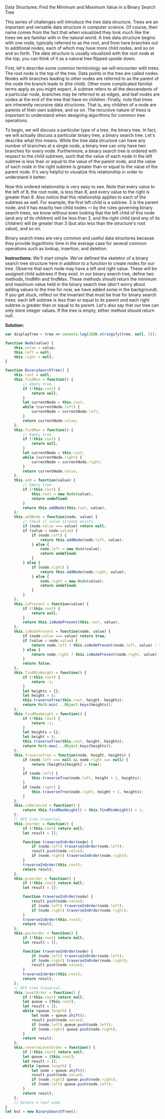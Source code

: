 Data Structures: Find the Minimum and Maximum Value in a Binary Search Tree

This series of challenges will introduce the tree data structure. Trees are an important and versatile data structure in computer science. Of course, their name comes from the fact that when visualized they look much like the trees we are familiar with in the natural world. A tree data structure begins with one node, typically referred to as the root, and from here branches out to additional nodes, each of which may have more child nodes, and so on and so forth. The data structure is usually visualized with the root node at the top; you can think of it as a natural tree flipped upside down.

First, let's describe some common terminology we will encounter with trees. The root node is the top of the tree. Data points in the tree are called nodes. Nodes with branches leading to other nodes are referred to as the parent of the node the branch leads to (the child). Other more complicated familial terms apply as you might expect. A subtree refers to all the descendants of a particular node, branches may be referred to as edges, and leaf nodes are nodes at the end of the tree that have no children. Finally, note that trees are inherently recursive data structures. That is, any children of a node are parents of their own subtree, and so on. The recursive nature of trees is important to understand when designing algorithms for common tree operations.

To begin, we will discuss a particular type of a tree, the binary tree. In fact, we will actually discuss a particular binary tree, a binary search tree. Let's describe what this means. While the tree data structure can have any number of branches at a single node, a binary tree can only have two branches for every node. Furthermore, a binary search tree is ordered with respect to the child subtrees, such that the value of each node in the left subtree is less than or equal to the value of the parent node, and the value of each node in the right subtree is greater than or equal to the value of the parent node. It's very helpful to visualize this relationship in order to understand it better:

Now this ordered relationship is very easy to see. Note that every value to the left of 8, the root node, is less than 8, and every value to the right is greater than 8. Also notice that this relationship applies to each of the subtrees as well. For example, the first left child is a subtree. 3 is the parent node, and it has exactly two child nodes — by the rules governing binary search trees, we know without even looking that the left child of this node (and any of its children) will be less than 3, and the right child (and any of its children) will be greater than 3 (but also less than the structure's root value), and so on.

Binary search trees are very common and useful data structures because they provide logarithmic time in the average case for several common operations such as lookup, insertion, and deletion.

**Instructions:** We'll start simple. We've defined the skeleton of a binary search tree structure here in addition to a function to create nodes for our tree. Observe that each node may have a left and right value. These will be assigned child subtrees if they exist. In our binary search tree, define two methods, findMin and findMax. These methods should return the minimum and maximum value held in the binary search tree (don't worry about adding values to the tree for now, we have added some in the background). If you get stuck, reflect on the invariant that must be true for binary search trees: each left subtree is less than or equal to its parent and each right subtree is greater than or equal to its parent. Let's also say that our tree can only store integer values. If the tree is empty, either method should return null.

**Solution:**
```js
var displayTree = tree => console.log(JSON.stringify(tree, null, 2));

function Node(value) {
	this.value = value;
	this.left = null;
	this.right = null;
}

function BinarySearchTree() {
	this.root = null;
	this.findMin = function() {
		// Empty tree.
		if (!this.root) {
			return null;
		}
		let currentNode = this.root;
		while (currentNode.left) {
			currentNode = currentNode.left;
		}
		return currentNode.value;
	};
	this.findMax = function() {
		// Empty tree.
		if (!this.root) {
			return null;
		}
		let currentNode = this.root;
		while (currentNode.right) {
			currentNode = currentNode.right;
		}
		return currentNode.value;
	};
	this.add = function(value) {
		// Empty tree.
		if (!this.root) {
			this.root = new Node(value);
			return undefined;
		}
		return this.addNode(this.root, value);
	};
	this.addNode = function(node, value) {
		// Check if value already exists.
		if (node.value === value) return null;
		if (value < node.value) {
			if (node.left) {
				return this.addNode(node.left, value);
			} else {
				node.left = new Node(value);
				return undefined;
			}
		} else {
			if (node.right) {
				return this.addNode(node.right, value);
			} else {
				node.right = new Node(value);
				return undefined;
			}
		}
	};
	this.isPresent = function(value) {
		if (!this.root) {
			return null;
		}
		return this.isNodePresent(this.root, value);
	};
	this.isNodePresent = function(node, value) {
		if (node.value === value) return true;
		if (value < node.value) {
			return node.left ? this.isNodePresent(node.left, value) : false;
		} else {
			return node.right ? this.isNodePresent(node.right, value) : false;
		}
		return false;
	};
	this.findMinHeight = function() {
		if (!this.root) {
			return -1;
		}
		let heights = {};
		let height = 0;
		this.traverseTree(this.root, height, heights);
		return Math.min(...Object.keys(heights));
	};
	this.findMaxHeight = function() {
		if (!this.root) {
			return -1;
		}
		let heights = {};
		let height = 0;
		this.traverseTree(this.root, height, heights);
		return Math.max(...Object.keys(heights));
	};
	this.traverseTree = function(node, height, heights) {
		if (node.left === null && node.right === null) {
			return (heights[height] = true);
		}
		if (node.left) {
			this.traverseTree(node.left, height + 1, heights);
		}
		if (node.right) {
			this.traverseTree(node.right, height + 1, heights);
		}
	};
	this.isBalanced = function() {
		return this.findMaxHeight() > this.findMinHeight() + 1;
	};
	// DFS tree traversal.
	this.inorder = function() {
		if (!this.root) return null;
		let result = [];

		function traverseInOrder(node) {
			if (node.left) traverseInOrder(node.left);
			result.push(node.value);
			if (node.right) traverseInOrder(node.right);
		}
		traverseInOrder(this.root);
		return result;
	};
	this.preorder = function() {
		if (!this.root) return null;
		let result = [];

		function traverseInOrder(node) {
			result.push(node.value);
			if (node.left) traverseInOrder(node.left);
			if (node.right) traverseInOrder(node.right);
		}
		traverseInOrder(this.root);
		return result;
	};
	this.postorder = function() {
		if (!this.root) return null;
		let result = [];

		function traverseInOrder(node) {
			if (node.left) traverseInOrder(node.left);
			if (node.right) traverseInOrder(node.right);
			result.push(node.value);
		}
		traverseInOrder(this.root);
		return result;
	};
	// BFS tree traversal.
	this.levelOrder = function() {
		if (!this.root) return null;
		let queue = [this.root];
		let result = [];
		while (queue.length) {
			let node = queue.shift();
			result.push(node.value);
			if (node.left) queue.push(node.left);
			if (node.right) queue.push(node.right);
		}
		return result;
	};
	this.reverseLevelOrder = function() {
		if (!this.root) return null;
		let queue = [this.root];
		let result = [];
		while (queue.length) {
			let node = queue.shift();
			result.push(node.value);
			if (node.right) queue.push(node.right);
			if (node.left) queue.push(node.left);
		}
		return result;
	};
	// Delete a leaf node.
}
let bst = new BinarySearchTree();
```


